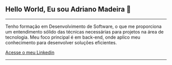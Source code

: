 ## Hello World, Eu sou Adriano Madeira  👋

---------
Tenho formação em Desenvolvimento de Software, o que me proporciona um entendimento sólido das técnicas necessárias para projetos na área de tecnologia. Meu foco principal é em back-end, onde aplico meu conhecimento para desenvolver soluções eficientes.

[Acesse o meu Linkedin](www.linkedin.com/in/devadriano21)

---------

<!--
**DevAdriano21/DevAdriano21** is a ✨ _special_ ✨ repository because its `README.md` (this file) appears on your GitHub profile.

Here are some ideas to get you started:

- 🔭 I’m currently working on ...
- 🌱 I’m currently learning ...
- 👯 I’m looking to collaborate on ...
- 🤔 I’m looking for help with ...
- 💬 Ask me about ...
- 📫 How to reach me: ...
- 😄 Pronouns: ...
- ⚡ Fun fact: ...
-->
